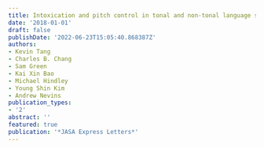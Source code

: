 ```yaml
---
title: Intoxication and pitch control in tonal and non-tonal language speakers
date: '2018-01-01'
draft: false
publishDate: '2022-06-23T15:05:40.868387Z'
authors:
- Kevin Tang
- Charles B. Chang
- Sam Green
- Kai Xin Bao
- Michael Hindley
- Young Shin Kim
- Andrew Nevins
publication_types:
- '2'
abstract: ''
featured: true
publication: '*JASA Express Letters*'
---
```


